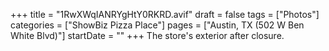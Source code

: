 +++
title = "1RwXWqIANRYgHtY0RKRD.avif"
draft = false
tags = ["Photos"]
categories = ["ShowBiz Pizza Place"]
pages = ["Austin, TX (502 W Ben White Blvd)"]
startDate = ""
+++
The store's exterior after closure.
